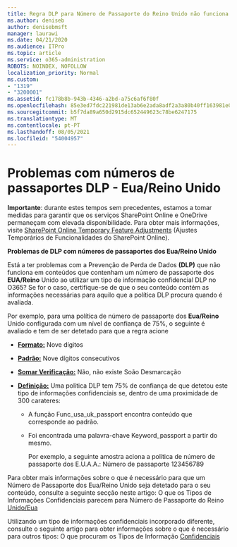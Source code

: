 ```yaml
---
title: Regra DLP para Número de Passaporte do Reino Unido não funciona
ms.author: deniseb
author: denisebmsft
manager: laurawi
ms.date: 04/21/2020
ms.audience: ITPro
ms.topic: article
ms.service: o365-administration
ROBOTS: NOINDEX, NOFOLLOW
localization_priority: Normal
ms.custom:
- "1319"
- "3200001"
ms.assetid: fc178b8b-943b-4346-a2bd-a75c6af6f80f
ms.openlocfilehash: 85e3ed7fdc221981de13ab6e2ada8adf2a3a80b40ff163981e047cc4a02a1514
ms.sourcegitcommit: b5f7da89a650d2915dc652449623c78be6247175
ms.translationtype: MT
ms.contentlocale: pt-PT
ms.lasthandoff: 08/05/2021
ms.locfileid: "54004957"
---
```

# <a name="problems-with-dlp---usuk-passport-numbers"></a>Problemas com números de passaportes DLP - Eua/Reino Unido

**Importante**: durante estes tempos sem precedentes, estamos a tomar medidas para garantir que os serviços SharePoint Online e OneDrive permaneçam com elevada disponibilidade. Para obter mais informações, visite [SharePoint Online Temporary Feature Adjustments](https://aka.ms/ODSPAdjustments) (Ajustes Temporários de Funcionalidades do SharePoint Online).

**Problemas de DLP com números de passaportes dos Eua/Reino Unido**

Está a ter problemas com a Prevenção de Perda de Dados **(DLP)** que não funciona em conteúdos que contenham um número de passaporte dos **EUA/Reino** Unido ao utilizar um tipo de informação confidencial DLP no O365? Se for o caso, certifique-se de que o seu conteúdo contém as informações necessárias para aquilo que a política DLP procura quando é avaliada.
  
Por exemplo, para uma política de número de passaporte dos **Eua/Reino** Unido configurada com um nível de confiança de 75%, o seguinte é avaliado e tem de ser detetado para que a regra acione
  
- **[Formato:](https://docs.microsoft.com/microsoft-365/compliance/sensitive-information-type-entity-definitions#format-77)** Nove dígitos

- **[Padrão:](https://docs.microsoft.com/microsoft-365/compliance/sensitive-information-type-entity-definitions#pattern-77)** Nove dígitos consecutivos

- **[Somar Verificação:](https://docs.microsoft.com/microsoft-365/compliance/sensitive-information-type-entity-definitions#checksum-76)** Não, não existe Soão Desmarcação

- **[Definição:](https://docs.microsoft.com/microsoft-365/compliance/sensitive-information-type-entity-definitions#definition-77)** Uma política DLP tem 75% de confiança de que detetou este tipo de informações confidenciais se, dentro de uma proximidade de 300 carateres:

  - A função Func_usa_uk_passport encontra conteúdo que corresponde ao padrão.

  - Foi encontrada uma palavra-chave Keyword_passport a partir do mesmo.

    Por exemplo, a seguinte amostra  aciona a política de número de passaporte dos E.U.A.A.: Número de passaporte 123456789

Para obter mais informações sobre o que é necessário para que um Número de Passaporte dos Eua/Reino Unido seja detetado para o seu conteúdo, consulte a seguinte secção neste artigo: O que os Tipos de Informações Confidenciais parecem para Número de Passaporte do Reino [Unido/Eua](https://docs.microsoft.com/microsoft-365/compliance/sensitive-information-type-entity-definitions#us--uk-passport-number)
  
Utilizando um tipo de informações confidenciais incorporado diferente, consulte o seguinte artigo para obter informações sobre o que é necessário para outros tipos: O que procuram os Tipos de Informação [Confidenciais](https://docs.microsoft.com/microsoft-365/compliance/sensitive-information-type-entity-definitions)
  